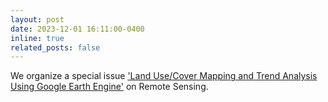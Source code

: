 ```yaml
---
layout: post
date: 2023-12-01 16:11:00-0400
inline: true
related_posts: false
---
```


We organize a special issue ['Land Use/Cover Mapping and Trend Analysis Using Google Earth Engine'](https://www.mdpi.com/journal/remotesensing/special_issues/B5985Z71AS) on Remote Sensing.

